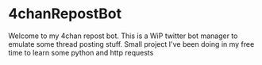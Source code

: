 # 4chanRepostBot

Welcome to my 4chan repost bot. This is a WiP twitter bot manager to emulate some thread posting stuff. Small project I've been doing in my free time to learn some python and http requests
